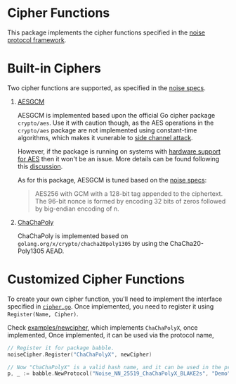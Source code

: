 # Cipher Functions
This package implements the cipher functions specified in the [noise protocol framework](https://noiseprotocol.org).



# Built-in Ciphers
Two cipher functions are supported, as specified in the [noise specs](https://noiseprotocol.org/noise.html#cipher-functions).

1. [AESGCM](https://en.wikipedia.org/wiki/Galois/Counter_Mode)

   AESGCM is implemented based upon the official Go cipher package `crypto/aes`. Use it with caution though, as the AES operations in the `crypto/aes` package are not implemented using constant-time algorithms, which makes it vunerable to [side channel attack](https://en.wikipedia.org/wiki/Side-channel_attack).

   However, if the package is running on systems with [hardware support for AES](https://en.wikipedia.org/wiki/AES_instruction_set) then it won't be an issue. More details can be found following this [discussion](https://github.com/golang/go/issues/16821).

   As for this package, AESGCM is tuned based on the [noise specs](https://noiseprotocol.org/noise.html#the-aesgcm-cipher-functions):

   > AES256 with GCM with a 128-bit tag appended to the ciphertext. The 96-bit nonce is formed by encoding 32 bits of zeros followed by big-endian encoding of n.

2. [ChaChaPoly](https://tools.ietf.org/html/rfc7539)

   ChaChaPoly is implemented based on `golang.org/x/crypto/chacha20poly1305` by using the ChaCha20-Poly1305 AEAD.



# Customized Cipher Functions

To create your own cipher function, you'll need to implement the interface specified in [`cipher.go`](https://github.com/yyforyongyu/babble/blob/master/cipher/cipher.go). Once implemented, you need to register it using `Register(Name, Cipher)`.

Check [examples/newcipher](../examples/newcipher/main.go), which implements `ChaChaPolyX`, once implemented, Once implemented, it can be used via the protocol name,

```go
// Register it for package babble.
noiseCipher.Register("ChaChaPolyX", newCipher)

// Now "ChaChaPolyX" is a valid hash name, and it can be used in the protocol name as,
p, _ := babble.NewProtocol("Noise_NN_25519_ChaChaPolyX_BLAKE2s", "Demo", true)
```

